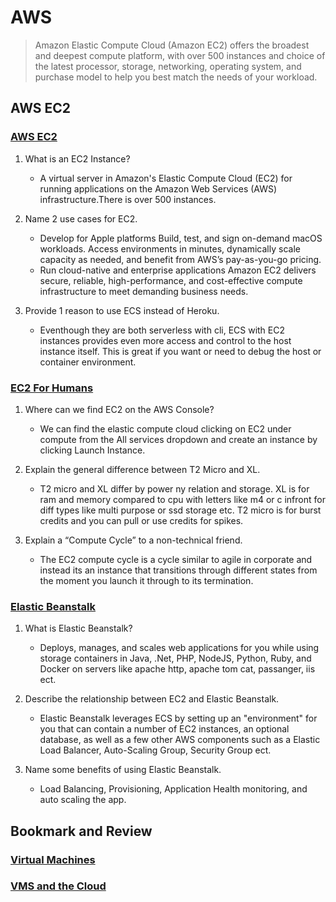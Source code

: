 # AWS 

>Amazon Elastic Compute Cloud (Amazon EC2) offers the broadest and deepest compute platform, with over 500 instances and choice of the latest processor, storage, networking, operating system, and purchase model to help you best match the needs of your workload.

## AWS EC2

### [AWS EC2](https://aws.amazon.com/ec2/)

1. What is an EC2 Instance?
    - A virtual server in Amazon's Elastic Compute Cloud (EC2) for running applications on the Amazon Web Services (AWS) infrastructure.There is over 500 instances.

2. Name 2 use cases for EC2.
    - Develop for Apple platforms
    Build, test, and sign on-demand macOS workloads. Access environments in minutes, dynamically scale capacity as needed, and benefit from AWS’s pay-as-you-go pricing.
    - Run cloud-native and enterprise applications
    Amazon EC2 delivers secure, reliable, high-performance, and cost-effective compute infrastructure to meet demanding business needs.

3. Provide 1 reason to use ECS instead of Heroku.
    - Eventhough they are both serverless with cli, ECS with EC2 instances provides even more access and control to the host instance itself. This is great if you want or need to debug the host or container environment.

### [EC2 For Humans](https://www.youtube.com/watch?v=lZMkgOMYYIg)

1. Where can we find EC2 on the AWS Console?
    - We can find the elastic compute cloud clicking on EC2 under compute from the All services dropdown and create an instance by clicking Launch Instance.

2. Explain the general difference between T2 Micro and XL.
    - T2 micro and XL differ by power ny relation and storage. XL is for ram and memory compared to cpu with letters like m4 or c infront for diff types like multi purpose or ssd storage etc. T2 micro is for burst credits and you can pull or use credits for spikes.

3. Explain a “Compute Cycle” to a non-technical friend.
    - The EC2 compute cycle is a cycle similar to agile in corporate and instead its an instance that transitions through different states from the moment you launch it through to its termination.

### [Elastic Beanstalk](https://www.youtube.com/watch?v=SrwxAScdyT0)

1. What is Elastic Beanstalk?
    - Deploys, manages, and scales web applications for you while using storage containers in Java, .Net, PHP, NodeJS, Python, Ruby, and Docker on servers like apache http, apache tom cat, passanger, iis ect.

2. Describe the relationship between EC2 and Elastic Beanstalk.
    - Elastic Beanstalk leverages ECS by setting up an "environment" for you that can contain a number of EC2 instances, an optional database, as well as a few other AWS components such as a Elastic Load Balancer, Auto-Scaling Group, Security Group ect.

3. Name some benefits of using Elastic Beanstalk.
    - Load Balancing, Provisioning, Application Health monitoring, and auto scaling the app.

## Bookmark and Review

### [Virtual Machines](https://www.youtube.com/watch?v=yIVXjl4SwVo)

### [VMS and the Cloud](https://www.youtube.com/watch?v=l0DfHUWMjsU)